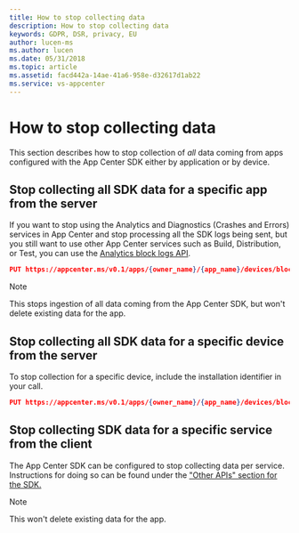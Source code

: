 ```yaml
---
title: How to stop collecting data
description: How to stop collecting data
keywords: GDPR, DSR, privacy, EU
author: lucen-ms
ms.author: lucen
ms.date: 05/31/2018 
ms.topic: article 
ms.assetid: facd442a-14ae-41a6-958e-d32617d1ab22
ms.service: vs-appcenter
---
```


# How to stop collecting data

This section describes how to stop collection of *all* data coming from apps configured with the App Center SDK either by application or by device.

## Stop collecting all SDK data for a specific app from the server

If you want to stop using the Analytics and Diagnostics (Crashes and Errors) services in App Center and stop processing all the SDK logs being sent, but you still want to use other App Center services such as Build, Distribution, or Test, you can use the [Analytics block logs API](https://openapi.appcenter.ms/#/analytics/App_BlockLogs).

```json
PUT https://appcenter.ms/v0.1/apps/{owner_name}/{app_name}/devices/block_logs/
```

> [!NOTE]
> This stops ingestion of all data coming from the App Center SDK, but won't delete existing data for the app.

## Stop collecting all SDK data for a specific device from the server

To stop collection for a specific device, include the installation identifier in your call.

```json
PUT https://appcenter.ms/v0.1/apps/{owner_name}/{app_name}/devices/block_logs/{install_id}
```

## Stop collecting SDK data for a specific service from the client

The App Center SDK can be configured to stop collecting data per service. Instructions for doing so can be found under the ["Other APIs" section for the SDK.](~/sdk/index.md)

> [!NOTE]
> This won't delete existing data for the app.
